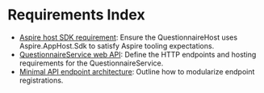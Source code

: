 # Requirements Index

- [Aspire host SDK requirement](AspireHostSdkRequirement.md): Ensure the QuestionnaireHost uses Aspire.AppHost.Sdk to satisfy Aspire tooling expectations.
- [QuestionnaireService web API](QuestionnaireServiceWebApi.md): Define the HTTP endpoints and hosting requirements for the QuestionnaireService.
- [Minimal API endpoint architecture](MinimalApiEndpointArchitecture.md): Outline how to modularize endpoint registrations.
